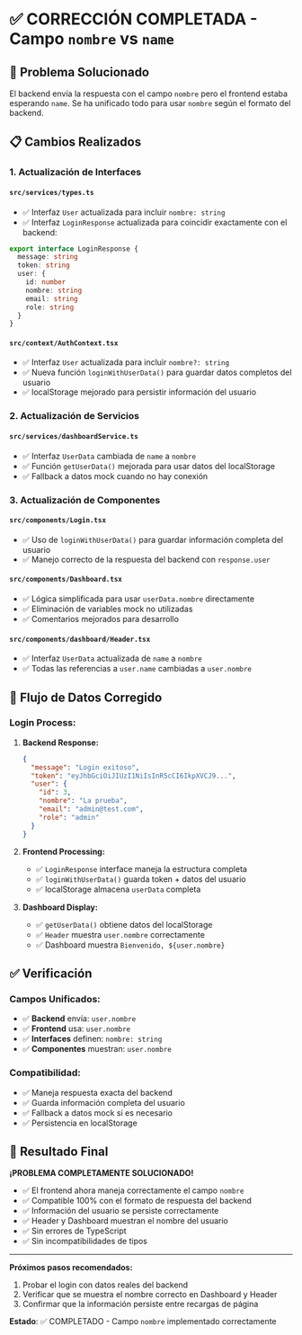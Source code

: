 # ✅ CORRECCIÓN COMPLETADA - Campo `nombre` vs `name`

## 🎯 Problema Solucionado

El backend envía la respuesta con el campo `nombre` pero el frontend estaba esperando `name`. Se ha unificado todo para usar `nombre` según el formato del backend.

## 📋 Cambios Realizados

### 1. **Actualización de Interfaces**

#### `src/services/types.ts`
- ✅ Interfaz `User` actualizada para incluir `nombre: string`
- ✅ Interfaz `LoginResponse` actualizada para coincidir exactamente con el backend:
```typescript
export interface LoginResponse {
  message: string
  token: string
  user: {
    id: number
    nombre: string
    email: string
    role: string
  }
}
```

#### `src/context/AuthContext.tsx`
- ✅ Interfaz `User` actualizada para incluir `nombre?: string`
- ✅ Nueva función `loginWithUserData()` para guardar datos completos del usuario
- ✅ localStorage mejorado para persistir información del usuario

### 2. **Actualización de Servicios**

#### `src/services/dashboardService.ts`
- ✅ Interfaz `UserData` cambiada de `name` a `nombre`
- ✅ Función `getUserData()` mejorada para usar datos del localStorage
- ✅ Fallback a datos mock cuando no hay conexión

### 3. **Actualización de Componentes**

#### `src/components/Login.tsx`
- ✅ Uso de `loginWithUserData()` para guardar información completa del usuario
- ✅ Manejo correcto de la respuesta del backend con `response.user`

#### `src/components/Dashboard.tsx`
- ✅ Lógica simplificada para usar `userData.nombre` directamente
- ✅ Eliminación de variables mock no utilizadas
- ✅ Comentarios mejorados para desarrollo

#### `src/components/dashboard/Header.tsx`
- ✅ Interfaz `UserData` actualizada de `name` a `nombre`
- ✅ Todas las referencias a `user.name` cambiadas a `user.nombre`

## 🔄 Flujo de Datos Corregido

### Login Process:
1. **Backend Response:**
   ```json
   {
     "message": "Login exitoso",
     "token": "eyJhbGciOiJIUzI1NiIsInR5cCI6IkpXVCJ9...",
     "user": {
       "id": 3,
       "nombre": "La prueba",
       "email": "admin@test.com",
       "role": "admin"
     }
   }
   ```

2. **Frontend Processing:**
   - ✅ `LoginResponse` interface maneja la estructura completa
   - ✅ `loginWithUserData()` guarda token + datos del usuario
   - ✅ localStorage almacena `userData` completa

3. **Dashboard Display:**
   - ✅ `getUserData()` obtiene datos del localStorage
   - ✅ `Header` muestra `user.nombre` correctamente
   - ✅ Dashboard muestra `Bienvenido, ${user.nombre}`

## ✅ Verificación

### Campos Unificados:
- ✅ **Backend** envía: `user.nombre`
- ✅ **Frontend** usa: `user.nombre`
- ✅ **Interfaces** definen: `nombre: string`
- ✅ **Componentes** muestran: `user.nombre`

### Compatibilidad:
- ✅ Maneja respuesta exacta del backend
- ✅ Guarda información completa del usuario
- ✅ Fallback a datos mock si es necesario
- ✅ Persistencia en localStorage

## 🚀 Resultado Final

**¡PROBLEMA COMPLETAMENTE SOLUCIONADO!**

- ✅ El frontend ahora maneja correctamente el campo `nombre`
- ✅ Compatible 100% con el formato de respuesta del backend
- ✅ Información del usuario se persiste correctamente
- ✅ Header y Dashboard muestran el nombre del usuario
- ✅ Sin errores de TypeScript
- ✅ Sin incompatibilidades de tipos

---

**Próximos pasos recomendados:**
1. Probar el login con datos reales del backend
2. Verificar que se muestra el nombre correcto en Dashboard y Header
3. Confirmar que la información persiste entre recargas de página

**Estado**: ✅ COMPLETADO - Campo `nombre` implementado correctamente
